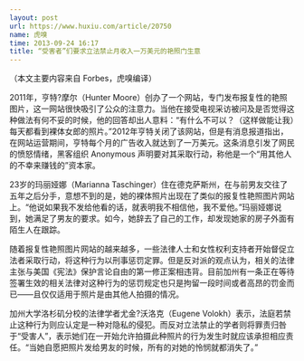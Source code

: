 ```yaml
---
layout: post
url: https://www.huxiu.com/article/20750
name: 虎嗅
time: 2013-09-24 16:17
title: “受害者”们要求立法禁止月收入一万美元的艳照门生意
---
```

（本文主要内容来自 Forbes，虎嗅编译）

2011年，亨特?摩尔（Hunter Moore）创办了一个网站，专门发布报复性的艳照图片，这一网站很快吸引了公众的注意力。当他在接受电视采访被问及是否觉得这种做法有何不妥的时候，他的回答却出人意料：“有什么不可以？（这样做能让我）每天都看到裸体女郎的照片。”2012年亨特关闭了该网站，但是有消息报道指出，在网站运营期间，亨特每个月的广告收入就达到了一万美元。这条消息引发了网民的愤怒情绪，黑客组织 Anonymous 声明要对其采取行动，称他是一个“用其他人的不幸来赚钱的”资本家。

23岁的玛丽娅娜（Marianna Taschinger）住在德克萨斯州，在与前男友交往了五年之后分手，意想不到的是，她的裸体照片出现在了类似的报复性艳照图片网站上。“他说如果我不发给他看的话，就表明我不相信他，我不爱他。”玛丽娅娜说到，她满足了男友的要求。如今，她辞去了自己的工作，却发现她家的房子外面有陌生人在跟踪。

随着报复性艳照图片网站的越来越多，一些法律人士和女性权利支持者开始督促立法者采取行动，将这种行为以刑事惩罚定罪。但是反对派的观点认为，相关的法律主张与美国《宪法》保护言论自由的第一修正案相违背。目前加州有一条正在等待签署生效的相关法律对这种行为的惩罚规定也只是拘留一段时间或者高昂的罚金而已——且仅仅适用于照片是由其他人拍摄的情况。

加州大学洛杉矶分校的法律学者尤金?沃洛克（Eugene Volokh）表示，法庭若禁止这种行为则应认定是一种对隐私的侵犯。而反对立法禁止的学者则将罪责归咎于“受害人”，表示她们在一开始允许拍摄此种照片的行为发生时就应该承担相应责任。“当她自愿把照片发给男友的时候，所有的对她的怜悯就都消失了。”

